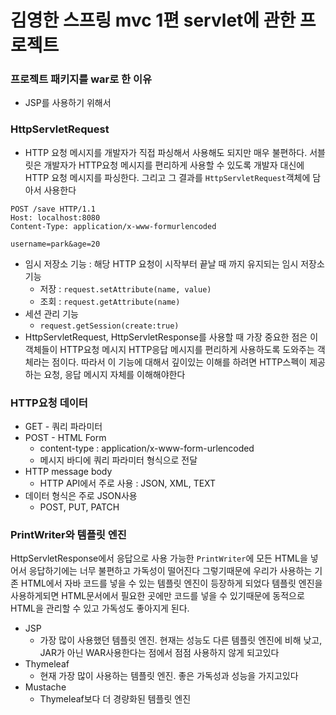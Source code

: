 # 김영한 스프링 mvc 1편 servlet에 관한 프로젝트

### 프로젝트 패키지를 war로 한 이유
- JSP를 사용하기 위해서

### HttpServletRequest
- HTTP 요청 메시지를 개발자가 직접 파싱해서 사용해도 되지만 매우 불편하다. 
서블릿은 개발자가 HTTP요청 메시지를 편리하게 사용할 수 있도록 개발자 대신에 HTTP 요청 메시지를 파싱한다.
그리고 그 결과를 `HttpServletRequest`객체에 담아서 사용한다

```
POST /save HTTP/1.1
Host: localhost:8080
Content-Type: application/x-www-formurlencoded

username=park&age=20
```

- 임시 저장소 기능 : 해당 HTTP 요청이 시작부터 끝날 때 까지 유지되는 임시 저장소 기능
  - 저장 : `request.setAttribute(name, value)`
  - 조회 : `request.getAttribute(name)`
- 세션 관리 기능
  - `request.getSession(create:true)`
- HttpServletRequest, HttpServletResponse를 사용할 때 가장 중요한 점은 이 객체들이 HTTP요청 메시지 HTTP응답 메시지를 편리하게 사용하도록 도와주는 객체라는 점이다.
따라서 이 기능에 대해서 깊이있는 이해를 하려면 HTTP스펙이 제공하는 요청, 응답 메시지 자체를 이해해야한다

### HTTP요청 데이터
- GET - 쿼리 파라미터
- POST - HTML Form
  - content-type : application/x-www-form-urlencoded
  - 메시지 바디에 쿼리 파라미터 형식으로 전달
- HTTP message body
  - HTTP API에서 주로 사용 : JSON, XML, TEXT
- 데이터 형식은 주로 JSON사용
  - POST, PUT, PATCH

### PrintWriter와 템플릿 엔진
HttpServletResponse에서 응답으로 사용 가능한 `PrintWriter`에 모든 HTML을 넣어서 응답하기에는 너무 불편하고 가독성이 떨어진다
그렇기때문에 우리가 사용하는 기존 HTML에서 자바 코드를 넣을 수 있는 템플릿 엔진이 등장하게 되었다
템플릿 엔진을 사용하게되면 HTML문서에서 필요한 곳에만 코드를 넣을 수 있기때문에 동적으로 HTML을 관리할 수 있고 가독성도 좋아지게 된다.
- JSP
  - 가장 많이 사용했던 템플릿 엔진. 현재는 성능도 다른 템플릿 엔진에 비해 낮고, JAR가 아닌 WAR사용한다는 점에서 점점 사용하지 않게 되고있다
- Thymeleaf
  - 현재 가장 많이 사용하는 템플릿 엔진. 좋은 가독성과 성능을 가지고있다
- Mustache
  - Thymeleaf보다 더 경량화된 템플릿 엔진

